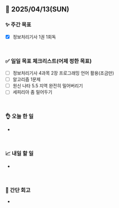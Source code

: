 ## 📅 2025/04/13(SUN)


### ✨ 주간 목표

- [x] 정보처리기사 1권 1회독

<br/>

### ✅ 일일 목표 체크리스트(어제 정한 목표)

- [ ] 정보처리기사 4과목 2장 프로그래밍 언어 활용(조금만)
- [ ] 알고리즘 1문제
- [ ] 원신 나타 5.5 지역 완전히 밀어버리기
- [ ] 세피리아 좀 밀어두기

<br/>

### 👌 오늘 한 일

- 

<br/>

### 📈 내일 할 일

- 
  
<br/>

### 💭 간단 회고

- 
